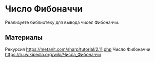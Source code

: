 # Число Фибоначчи

Реализуете библиотеку для вывода чисел Фибоначчи.

## Материалы

Рекурсия https://metanit.com/sharp/tutorial/2.11.php
Число Фибоначчи https://ru.wikipedia.org/wiki/Числа_Фибоначчи